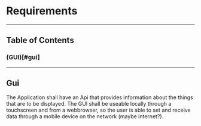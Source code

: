 # Requirements

---
## Table of Contents
### (GUI)[#gui]

---
## Gui
The Application shall have an Api that provides information about the things that are to be displayed.
The GUI shall be useable locally through a touchscreen and from a webbrowser, so the user is able to set and receive 
data through a mobile device on the network (maybe internet?).
